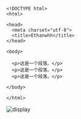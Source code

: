 ```

<!DOCTYPE html>
<html>

<head>
  <meta charset="utf-8">
  <title>Ethanwhh</title>
</head>

<body>

  <p>这是一个段落。</p>
  <p>这是一个段落。</p>
  <p>这是一个段落。</p>

</body>

</html>

```

![display](../../imgs/01_03.jpg)
